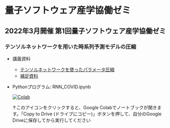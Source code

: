 # 量子ソフトウェア産学協働ゼミ

## 2022年3月開催 第1回量子ソフトウェア産学協働ゼミ

### テンソルネットワークを用いた時系列予測モデルの圧縮

* 講義資料
  * [テンソルネットワークを使ったパラメータ圧縮](tensornetwork.pdf)
  * [補足資料](supplement.pdf)

* Pythonプログラム: RNN_COVID.ipynb

  [![Colab](https://colab.research.google.com/assets/colab-badge.svg)](https://colab.research.google.com/github/utokyo-qsw/joint-seminar-dev/blob/22203/22203/RNN_COVID.ipynb)
 
  ↑このアイコンをクリックすると、Google Colabでノートブックが開きます。「Copy to  Drive (ドライブにコピー)」ボタンを押して、自分のGoogle Driveに保存してから実行してください



